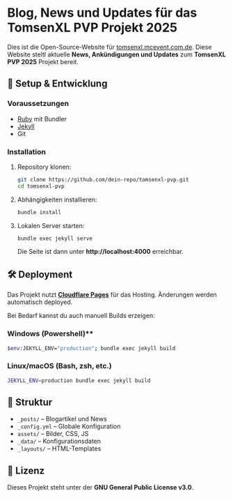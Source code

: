 # Blog, News und Updates für das TomsenXL PVP Projekt 2025  

Dies ist die Open-Source-Website für [tomsenxl.mcevent.com.de](https://tomsenxl.mcevent.com.de). Diese Website steltl aktuelle **News, Ankündigungen und Updates** zum **TomsenXL PVP 2025** Projekt bereit.  

## 🚀 Setup & Entwicklung  

### Voraussetzungen  

- [Ruby](https://www.ruby-lang.org/) mit Bundler  
- [Jekyll](https://jekyllrb.com/)  
- Git  

### Installation  

1. Repository klonen:  

   ```sh
   git clone https://github.com/dein-repo/tomsenxl-pvp.git
   cd tomsenxl-pvp
   ```

2. Abhängigkeiten installieren:

   ```sh
   bundle install
   ```

3. Lokalen Server starten:  

   ```sh
   bundle exec jekyll serve
   ```

   Die Seite ist dann unter **http://localhost:4000** erreichbar.  

## 🛠 Deployment

Das Projekt nutzt [**Cloudflare Pages**](https://pages.cloudflare.com) für das Hosting. Änderungen werden automatisch deployed.  

Bei Bedarf kannst du auch manuell Builds erzeigen:  

### Windows (Powershell)**

```sh
$env:JEKYLL_ENV="production"; bundle exec jekyll build
```

### Linux/macOS (Bash, zsh, etc.)

```bash
JEKYLL_ENV=production bundle exec jekyll build
```

## 📂 Struktur  

- `_posts/` – Blogartikel und News  
- `_config.yml` – Globale Konfiguration  
- `assets/` – Bilder, CSS, JS  
- `_data/` – Konfigurationsdaten  
- `_layouts/` – HTML-Templates  

## 📜 Lizenz

Dieses Projekt steht unter der **GNU General Public License v3.0**.
